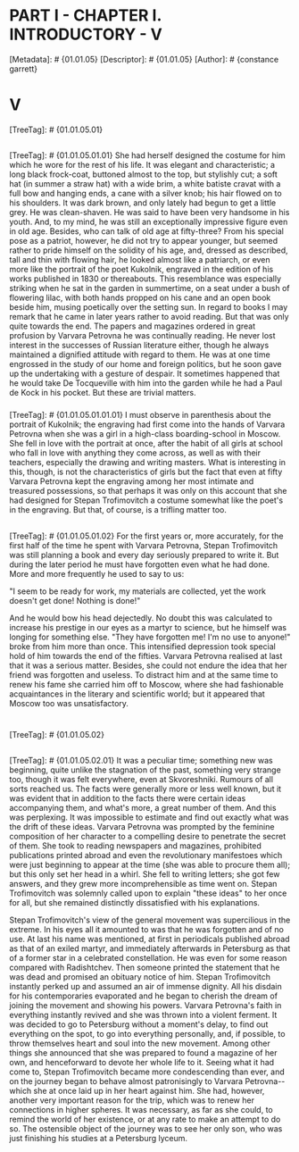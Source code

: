 # PART I - CHAPTER I. INTRODUCTORY - V
[Metadata]: # {01.01.05}
[Descriptor]: # {01.01.05}
[Author]: # {constance garrett}
# V
[TreeTag]: # {01.01.05.01}

## 
[TreeTag]: # {01.01.05.01.01}
She had herself designed the costume for him which he wore for the rest of his
life. It was elegant and characteristic; a long black frock-coat, buttoned
almost to the top, but stylishly cut; a soft hat (in summer a straw hat) with a
wide brim, a white batiste cravat with a full bow and hanging ends, a cane with
a silver knob; his hair flowed on to his shoulders. It was dark brown, and only
lately had begun to get a little grey. He was clean-shaven. He was said to have
been very handsome in his youth. And, to my mind, he was still an exceptionally
impressive figure even in old age. Besides, who can talk of old age at
fifty-three? From his special pose as a patriot, however, he did not try to
appear younger, but seemed rather to pride himself on the solidity of his age,
and, dressed as described, tall and thin with flowing hair, he looked almost
like a patriarch, or even more like the portrait of the poet Kukolnik, engraved
in the edition of his works published in 1830 or thereabouts. This resemblance
was especially striking when he sat in the garden in summertime, on a seat
under a bush of flowering lilac, with both hands propped on his cane and an
open book beside him, musing poetically over the setting sun. In regard to
books I may remark that he came in later years rather to avoid reading. But
that was only quite towards the end. The papers and magazines ordered in great
profusion by Varvara Petrovna he was continually reading. He never lost
interest in the successes of Russian literature either, though he always
maintained a dignified attitude with regard to them. He was at one time
engrossed in the study of our home and foreign politics, but he soon gave up
the undertaking with a gesture of despair. It sometimes happened that he would
take De Tocqueville with him into the garden while he had a Paul de Kock in his
pocket. But these are trivial matters.

### 
[TreeTag]: # {01.01.05.01.01.01}
I must observe in parenthesis about the portrait of Kukolnik; the engraving had
first come into the hands of Varvara Petrovna when she was a girl in a
high-class boarding-school in Moscow. She fell in love with the portrait at
once, after the habit of all girls at school who fall in love with anything
they come across, as well as with their teachers, especially the drawing and
writing masters. What is interesting in this, though, is not the
characteristics of girls but the fact that even at fifty Varvara Petrovna kept
the engraving among her most intimate and treasured possessions, so that
perhaps it was only on this account that she had designed for Stepan
Trofimovitch a costume somewhat like the poet's in the engraving. But that, of
course, is a trifling matter too.

## 
[TreeTag]: # {01.01.05.01.02}
For the first years or, more accurately, for the first half of the time he
spent with Varvara Petrovna, Stepan Trofimovitch was still planning a book and
every day seriously prepared to write it. But during the later period he must
have forgotten even what he had done. More and more frequently he used to say
to us:

"I seem to be ready for work, my materials are collected, yet the work doesn't
get done! Nothing is done!"

And he would bow his head dejectedly. No doubt this was calculated to increase
his prestige in our eyes as a martyr to science, but he himself was longing for
something else. "They have forgotten me! I'm no use to anyone!" broke from him
more than once. This intensified depression took special hold of him towards
the end of the fifties. Varvara Petrovna realised at last that it was a serious
matter. Besides, she could not endure the idea that her friend was forgotten
and useless. To distract him and at the same time to renew his fame she carried
him off to Moscow, where she had fashionable acquaintances in the literary and
scientific world; but it appeared that Moscow too was unsatisfactory.

# 
[TreeTag]: # {01.01.05.02}

## 
[TreeTag]: # {01.01.05.02.01}
It was a peculiar time; something new was beginning, quite unlike the
stagnation of the past, something very strange too, though it was felt
everywhere, even at Skvoreshniki. Rumours of all sorts reached us. The facts
were generally more or less well known, but it was evident that in addition to
the facts there were certain ideas accompanying them, and what's more, a great
number of them. And this was perplexing. It was impossible to estimate and find
out exactly what was the drift of these ideas. Varvara Petrovna was prompted by
the feminine composition of her character to a compelling desire to penetrate
the secret of them. She took to reading newspapers and magazines, prohibited
publications printed abroad and even the revolutionary manifestoes which were
just beginning to appear at the time (she was able to procure them all); but
this only set her head in a whirl. She fell to writing letters; she got few
answers, and they grew more incomprehensible as time went on. Stepan
Trofimovitch was solemnly called upon to explain "these ideas" to her once for
all, but she remained distinctly dissatisfied with his explanations.

Stepan Trofimovitch's view of the general movement was supercilious in the
extreme. In his eyes all it amounted to was that he was forgotten and of no
use. At last his name was mentioned, at first in periodicals published abroad
as that of an exiled martyr, and immediately afterwards in Petersburg as that
of a former star in a celebrated constellation. He was even for some reason
compared with Radishtchev. Then someone printed the statement that he was dead
and promised an obituary notice of him. Stepan Trofimovitch instantly perked up
and assumed an air of immense dignity. All his disdain for his contemporaries
evaporated and he began to cherish the dream of joining the movement and
showing his powers. Varvara Petrovna's faith in everything instantly revived
and she was thrown into a violent ferment. It was decided to go to Petersburg
without a moment's delay, to find out everything on the spot, to go into
everything personally, and, if possible, to throw themselves heart and soul
into the new movement. Among other things she announced that she was prepared
to found a magazine of her own, and henceforward to devote her whole life to
it. Seeing what it had come to, Stepan Trofimovitch became more condescending
than ever, and on the journey began to behave almost patronisingly to Varvara
Petrovna--which she at once laid up in her heart against him. She had, however,
another very important reason for the trip, which was to renew her connections
in higher spheres. It was necessary, as far as she could, to remind the world
of her existence, or at any rate to make an attempt to do so. The ostensible
object of the journey was to see her only son, who was just finishing his
studies at a Petersburg lyceum.


